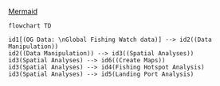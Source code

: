 [Mermaid](https://mermaid-js.github.io/mermaid/#/)


``` mermaid
flowchart TD

id1[(OG Data: \nGlobal Fishing Watch data)] --> id2((Data Manipulation))
id2((Data Manipulation)) --> id3((Spatial Analyses))
id3(Spatial Analyses) --> id6((Create Maps))
id3(Spatial Analyses) --> id4(Fishing Hotspot Analysis)
id3(Spatial Analyses) --> id5(Landing Port Analysis)




```
